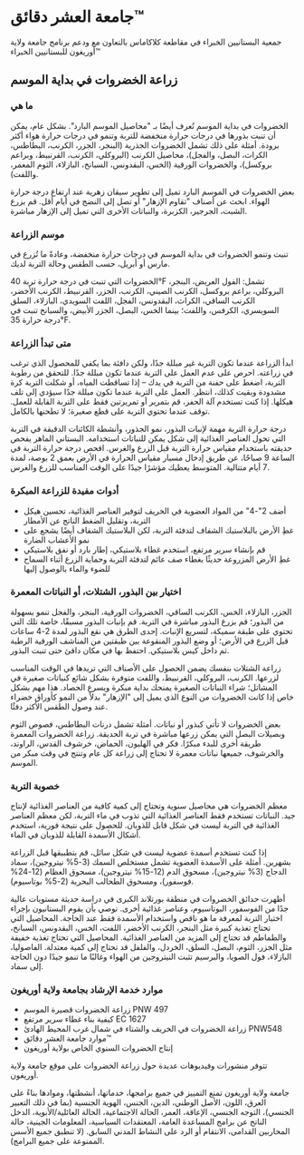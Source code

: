 # جامعة العشر دقائق™  
جمعية البستانيين الخبراء في مقاطعة كلاكاماس بالتعاون مع ودعم برنامج جامعة ولاية أوريغون للبستانيين الخبراء™  

## زراعة الخضروات في بداية الموسم  

### ما هي  
الخضروات في بداية الموسم تُعرف أيضًا بـ "محاصيل الموسم البارد". بشكل عام، يمكن أن تنبت بذورها في درجات حرارة منخفضة للتربة وتنمو في درجات حرارة هواء أكثر برودة. أمثلة على ذلك تشمل الخضروات الجذرية (البنجر، الجزر، الكرنب، البطاطس، الكراث، البصل، والفجل)، محاصيل الكرنب (البروكلي، الكرنب، القرنبيط، وبراعم بروكسل)، والخضروات الورقية (الخس، البقدونس، السبانخ، البازلاء، الثوم المعمر، واللفت).  

بعض الخضروات في الموسم البارد تميل إلى تطوير سيقان زهرية عند ارتفاع درجة حرارة الهواء. ابحث عن أصناف "تقاوم الإزهار" أو تصل إلى النضج في أيام أقل. قم بزرع الشبت، الجرجير، الكزبرة، والنباتات الأخرى التي تميل إلى الإزهار مباشرة.  

### موسم الزراعة  
تنبت وتنمو الخضروات في بداية الموسم في درجات حرارة منخفضة، وعادةً ما تُزرع في مارس أو أبريل، حسب الطقس وحالة التربة لديك.  

الخضروات التي تنبت في درجة حرارة تربة 40°F تشمل: الفول العريض، البنجر، البروكلي، براعم بروكسل، الكرنب الصيني، الكرنب، الجزر، القرنبيط، الكرنب الأخضر، الكرنب الساقي، الكراث، البقدونس، الفجل، اللفت السويدي، البازلاء، السلق السويسري، الكرفس، واللفت؛ بينما الخس، البصل، الجزر الأبيض، والسبانخ تنبت في درجة حرارة 35°F.  

### متى تبدأ الزراعة  
ابدأ الزراعة عندما تكون التربة غير مبللة جدًا، ولكن دافئة بما يكفي للمحصول الذي ترغب في زراعته. احرص على عدم العمل على التربة عندما تكون مبللة جدًا. للتحقق من رطوبة التربة، اضغط على حفنة من التربة في يدك – إذا تساقطت المياه، أو شكلت التربة كرة مشدودة وبقيت كذلك، انتظر. العمل على التربة عندما تكون مبللة جدًا سيؤدي إلى تلف هيكلها. إذا كنت تستخدم آلة الحفر، قم بتمرير أو تمريرتين فقط على التربة القابلة للعمل. توقف عندما تحتوي التربة على قطع صغيرة؛ لا تطحنها بالكامل.  

درجة حرارة التربة مهمة لإنبات البذور، نمو الجذور، وأنشطة الكائنات الدقيقة في التربة التي تحول العناصر الغذائية إلى شكل يمكن للنباتات استخدامه. البستاني الماهر يفحص حديقته باستخدام مقياس حرارة التربة قبل الزرع والغرس. افحص درجة حرارة التربة في الساعة 9 صباحًا، عن طريق إدخال مسبار مقياس الحرارة في الأرض بعمق 2 بوصة، لمدة 7 أيام متتالية. المتوسط يعطيك مؤشرًا جيدًا على الوقت المناسب للزرع والغرس.  

### أدوات مفيدة للزراعة المبكرة  
- أضف 2"-4" من المواد العضوية في الخريف لتوفير العناصر الغذائية، تحسين هيكل التربة، وتقليل الضغط الناتج عن الأمطار  
- غطِ الأرض بالبلاستيك الشفاف لتدفئة التربة، لكن البلاستيك الشفاف أيضًا يشجع على نمو الأعشاب الضارة  
- قم بإنشاء سرير مرتفع، استخدم غطاء بلاستيكي، إطار بارد أو نفق بلاستيكي  
- غطِ الأرض المزروعة حديثًا بغطاء صف عائم لتدفئة التربة وحماية الزرع أثناء السماح للضوء والماء بالوصول إليها  

### اختيار بين البذور، الشتلات، أو النباتات المعمرة  
الجزر، البازلاء، الخس، الكرنب الساقي، الخضروات الورقية، البنجر، والفجل تنمو بسهولة من البذور؛ قم بزرع البذور مباشرة في التربة. قم بإنبات البذور مسبقًا، خاصة تلك التي تحتوي على طبقة سميكة، لتسريع الإنبات. إحدى الطرق هي نقع البذور لمدة 2-4 ساعات قبل الزرع في الأرض؛ أو وضع البذور المنقوعة بين طبقتين من المناشف الورقية الرطبة ثم داخل كيس بلاستيكي. احتفظ بها في مكان دافئ حتى تنبت البذور.  

زراعة الشتلات بنفسك يضمن الحصول على الأصناف التي تريدها في الوقت المناسب لزرعها. الكرنب، البروكلي، القرنبيط، واللفت متوفرة بشكل شائع كنباتات صغيرة في المشاتل؛ شراء النباتات الصغيرة يمنحك بداية مبكرة ويسرع الحصاد. هذا مهم بشكل خاص إذا كانت الخضروات من النوع الذي يميل إلى "الإزهار" بدلاً من النمو كأوراق خضراء عند وصول الطقس الأكثر دفئًا.  

بعض الخضروات لا تأتي كبذور أو نباتات. أمثلة تشمل درنات البطاطس، فصوص الثوم وبصيلات البصل التي يمكن زرعها مباشرة في تربة الحديقة. زراعة الخضروات المعمرة طريقة أخرى للبدء مبكرًا. فكر في الهليون، الحماض، خرشوف القدس، الراوند، والخرشوف، جميعها نباتات معمرة لا تحتاج إلى زراعة كل عام وتنتج في وقت مبكر من الموسم.  

### خصوبة التربة  
معظم الخضروات هي محاصيل سنوية وتحتاج إلى كمية كافية من العناصر الغذائية لإنتاج جيد. النباتات تستخدم فقط العناصر الغذائية التي تذوب في ماء التربة، لكن معظم العناصر الغذائية في التربة ليست في شكل قابل للذوبان. للحصول على نتيجة فورية، استخدم أشكال الأسمدة القابلة للذوبان في الماء.  

إذا كنت تستخدم أسمدة عضوية ليست في شكل سائل، قم بتطبيقها قبل الزراعة بشهرين. أمثلة على الأسمدة العضوية تشمل مستخلص السمك (3-5% نيتروجين)، سماد الدجاج (3% نيتروجين)، مسحوق الدم (12-15% نيتروجين)، مسحوق العظام (12-24% فوسفور)، ومسحوق الطحالب البحرية (2-5% بوتاسيوم).  

أظهرت حدائق الخضروات في منطقة بورتلاند الكبرى في دراسة حديثة مستويات عالية جدًا من الفوسفور، البوتاسيوم، وعناصر غذائية أخرى. نوصي بأن يقوم البستانيون بإجراء اختبار التربة لمعرفة ما هو ناقص واستخدام الأسمدة فقط عند الحاجة. المحاصيل التي تحتاج تغذية كبيرة مثل البنجر، الكرنب الأخضر، اللفت، الخس، البقدونس، السبانخ، والطماطم قد تحتاج إلى المزيد من العناصر الغذائية. المحاصيل التي تحتاج تغذية خفيفة مثل الجزر، الثوم، البصل، السلق، الخردل، والفلفل قد تحتاج إلى كمية معتدلة. الفاصوليا، البازلاء، فول الصويا، والبرسيم تثبت النيتروجين من الهواء وغالبًا ما تنمو جيدًا دون الحاجة إلى سماد.  

### موارد خدمة الإرشاد بجامعة ولاية أوريغون  
- زراعة الخضروات قصيرة الموسم PNW 497  
- كيفية بناء غطاء سرير مرتفع EC 1627  
- زراعة الخضروات في الخريف والشتاء في شمال غرب المحيط الهادئ PNW548  
- موارد جامعة العشر دقائق™  
- إنتاج الخضروات السنوي الخاص بولاية أوريغون  

تتوفر منشورات وفيديوهات عديدة حول زراعة الخضروات على موقع جامعة ولاية أوريغون.  

جامعة ولاية أوريغون تمنع التمييز في جميع برامجها، خدماتها، أنشطتها، وموادها بناءً على العرق، اللون، الأصل الوطني، الدين، الجنس، الهوية الجنسية (بما في ذلك التعبير الجنسي)، التوجه الجنسي، الإعاقة، العمر، الحالة الاجتماعية، الحالة العائلية/الأبوية، الدخل الناتج عن برامج المساعدة العامة، المعتقدات السياسية، المعلومات الجينية، حالة المحاربين القدامى، الانتقام أو الرد على النشاط المدني السابق. (لا تنطبق جميع الأسس الممنوعة على جميع البرامج).